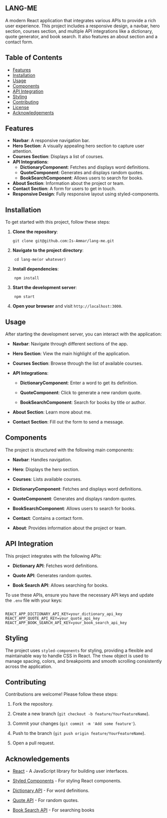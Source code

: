 ## LANG-ME


A modern React application that integrates various APIs to provide a rich user experience. This project includes a responsive design, a navbar, hero section, courses section, and multiple API integrations like a dictionary, quote generator, and book search. It also features an about section and a contact form.

## Table of Contents

- [Features](#features)
- [Installation](#installation)
- [Usage](#usage)
- [Components](#components)
- [API Integration](#api-integration)
- [Styling](#styling)
- [Contributing](#contributing)
- [License](#license)
- [Acknowledgements](#acknowledgements)

## Features

- **Navbar**: A responsive navigation bar.
- **Hero Section**: A visually appealing hero section to capture user attention.
- **Courses Section**: Displays a list of courses.
- **API Integrations**:
  - **DictionaryComponent**: Fetches and displays word definitions.
  - **QuoteComponent**: Generates and displays random quotes.
  - **BookSearchComponent**: Allows users to search for books.
- **About Section**: Information about the project or team.
- **Contact Section**: A form for users to get in touch.
- **Responsive Design**: Fully responsive layout using styled-components.

## Installation

To get started with this project, follow these steps:

1. **Clone the repository**:
   ```
   git clone git@github.com:Is-Ammar/lang-me.git
   
   ```

1.  **Navigate to the project directory**:
```
    cd lang-me(or whatever)

```

2.  **Install dependencies**:

```
    npm install

```
3.  **Start the development server**:

```
    npm start

```

4.  **Open your browser** and visit `http://localhost:3000`.

Usage
-----

After starting the development server, you can interact with the application:

-   **Navbar**: Navigate through different sections of the app.

-   **Hero Section**: View the main highlight of the application.

-   **Courses Section**: Browse through the list of available courses.

-   **API Integrations**:

    -   **DictionaryComponent**: Enter a word to get its definition.

    -   **QuoteComponent**: Click to generate a new random quote.

    -   **BookSearchComponent**: Search for books by title or author.

-   **About Section**: Learn more about me.

-   **Contact Section**: Fill out the form to send a message.

Components
----------

The project is structured with the following main components:

-   **Navbar**: Handles navigation.

-   **Hero**: Displays the hero section.

-   **Courses**: Lists available courses.

-   **DictionaryComponent**: Fetches and displays word definitions.

-   **QuoteComponent**: Generates and displays random quotes.

-   **BookSearchComponent**: Allows users to search for books.

-   **Contact**: Contains a contact form.

-   **About**: Provides information about the project or team.

API Integration
---------------

This project integrates with the following APIs:

-   **Dictionary API**: Fetches word definitions.

-   **Quote API**: Generates random quotes.

-   **Book Search API**: Allows searching for books.

To use these APIs, ensure you have the necessary API keys and update the `.env` file with your keys:
```

REACT_APP_DICTIONARY_API_KEY=your_dictionary_api_key
REACT_APP_QUOTE_API_KEY=your_quote_api_key
REACT_APP_BOOK_SEARCH_API_KEY=your_book_search_api_key
```
Styling
-------

The project uses `styled-components` for styling, providing a flexible and maintainable way to handle CSS in React. The `theme` object is used to manage spacing, colors, and breakpoints and smooth scrolling consistently across the application.

Contributing
------------

Contributions are welcome! Please follow these steps:

1.  Fork the repository.

2.  Create a new branch (`git checkout -b feature/YourFeatureName`).

3.  Commit your changes (`git commit -m 'Add some feature'`).

4.  Push to the branch (`git push origin feature/YourFeatureName`).

5.  Open a pull request.

Acknowledgements
----------------

-   [React](https://reactjs.org/) - A JavaScript library for building user interfaces.

-   [Styled Components](https://styled-components.com/) - For styling React components.

-   [Dictionary API](https://dictionaryapi.dev/) - For word definitions.

-   [Quote API](https://api.quotable.io/) - For random quotes.

-   [Book Search API](https://www.googleapis.com/books/v1/volumes) - For searching books
